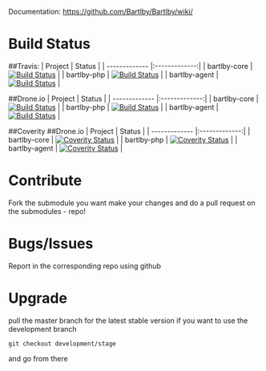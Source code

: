 
Documentation: https://github.com/Bartlby/Bartlby/wiki/

# Build Status
##Travis:
| Project        | Status  |
| ------------- |:-------------:|
| bartlby-core      | [![Build Status](https://travis-ci.org/Bartlby/bartlby-core.png?branch=development/stage)](https://travis-ci.org/Bartlby/bartlby-core) |
| bartlby-php      | [![Build Status](https://travis-ci.org/Bartlby/bartlby-php.png?branch=development/stage)](https://travis-ci.org/Bartlby/bartlby-php) |
| bartlby-agent      | [![Build Status](https://travis-ci.org/Bartlby/bartlby-agent.png?branch=development/stage)](https://travis-ci.org/Bartlby/bartlby-agent) |

##Drone.io
| Project        | Status  |
| ------------- |:-------------:|
| bartlby-core      | [![Build Status](https://drone.io/github.com/Bartlby/bartlby-core/status.png)](https://drone.io/github.com/Bartlby/bartlby-core/latest) |
| bartlby-php      | [![Build Status](https://drone.io/github.com/Bartlby/bartlby-php/status.png)](https://drone.io/github.com/Bartlby/bartlby-php/latest) |
| bartlby-agent      | [![Build Status](https://drone.io/github.com/Bartlby/bartlby-agent/status.png)](https://drone.io/github.com/Bartlby/bartlby-agent/latest) |

##Coverity
##Drone.io
| Project        | Status  |
| ------------- |:-------------:|
| bartlby-core      | [![Coverity Status](https://scan.coverity.com/projects/2909/badge.svg)](https://scan.coverity.com/projects/2909) |
| bartlby-php      | [![Coverity Status](https://scan.coverity.com/projects/2926/badge.svg)](https://scan.coverity.com/projects/2926) |
| bartlby-agent      | [![Coverity Status](https://scan.coverity.com/projects/2922/badge.svg)](https://scan.coverity.com/projects/2922) |


      
# Contribute
Fork the submodule you want make your changes and do a pull request on the submodules - repo!

# Bugs/Issues
Report in the corresponding repo using github

# Upgrade
pull the master branch for the latest stable version
if you want to use the development branch

`git checkout development/stage`

and go from there

